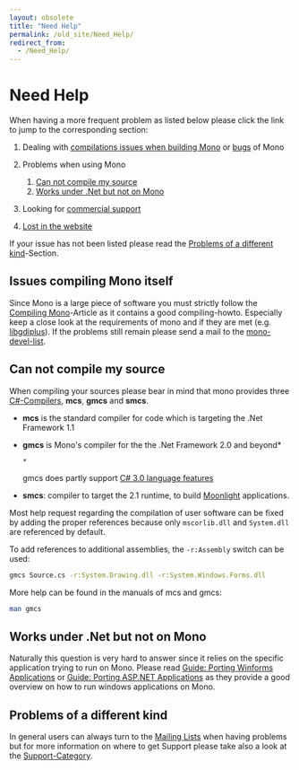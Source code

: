 ```yaml
---
layout: obsolete
title: "Need Help"
permalink: /old_site/Need_Help/
redirect_from:
  - /Need_Help/
---
```


Need Help
=========

 When having a more frequent problem as listed below please click the link to jump to the corresponding section:

1.  Dealing with [compilations issues when building Mono](#issues-compiling-mono-itself) or [bugs]({{site.github.url}}/old_site/Bugs "Bugs") of Mono
2.  Problems when using Mono
    1.  [Can not compile my source](#can-not-compile-my-source)
    2.  [Works under .Net but not on Mono](#works-under-net-but-not-on-mono)

3.  Looking for [commercial support]({{site.github.url}}/old_site/Support "Support")
4.  [Lost in the website]({{site.github.url}}/old_site/SiteMap "SiteMap")

If your issue has not been listed please read the [Problems of a different kind](#problems-of-a-different-kind)-Section.

Issues compiling Mono itself
----------------------------

Since Mono is a large piece of software you must strictly follow the [Compiling Mono]({{site.github.url}}/old_site/Compiling_Mono "Compiling Mono")-Article as it contains a good compiling-howto. Especially keep a close look at the requirements of mono and if they are met (e.g. [libgdiplus]({{site.github.url}}/old_site/Libgdiplus "Libgdiplus")). If the problems still remain please send a mail to the [mono-devel-list](http://lists.ximian.com/mailman/listinfo/mono-devel-list).

Can not compile my source
-------------------------

When compiling your sources please bear in mind that mono provides three [C\#-Compilers]({{site.github.url}}/old_site/CSharp_Compiler "CSharp Compiler"), **mcs**, **gmcs** and **smcs**.

-   **mcs** is the standard compiler for code which is targeting the .Net Framework 1.1
-   **gmcs** is Mono's compiler for the the .Net Framework 2.0 and beyond\*

    ``` nowiki
    *
    ```

    gmcs does partly support [C\# 3.0 language features]({{site.github.url}}/old_site/CSharp_Compiler#under-development-features "CSharp Compiler")

-   **smcs**: compiler to target the 2.1 runtime, to build [Moonlight]({{site.github.url}}/old_site/Moonlight "Moonlight") applications.

Most help request regarding the compilation of user software can be fixed by adding the proper references because only `mscorlib.dll` and `System.dll` are referenced by default.

To add references to additional assemblies, the `-r:Assembly` switch can be used:

``` bash
gmcs Source.cs -r:System.Drawing.dll -r:System.Windows.Forms.dll
```

More help can be found in the manuals of mcs and gmcs:

``` bash
man gmcs
```

Works under .Net but not on Mono
--------------------------------

Naturally this question is very hard to answer since it relies on the specific application trying to run on Mono. Please read [Guide: Porting Winforms Applications]({{site.github.url}}/old_site/Guide:_Porting_Winforms_Applications "Guide: Porting Winforms Applications") or [Guide: Porting ASP.NET Applications]({{site.github.url}}/old_site/Guide:_Porting_ASP.NET_Applications "Guide: Porting ASP.NET Applications") as they provide a good overview on how to run windows applications on Mono.

Problems of a different kind
----------------------------

In general users can always turn to the [Mailing Lists]({{site.github.url}}/old_site/Mailing_Lists "Mailing Lists") when having problems but for more information on where to get Support please take also a look at the [Support-Category]({{site.github.url}}/old_site/Category:Support "Category:Support").

